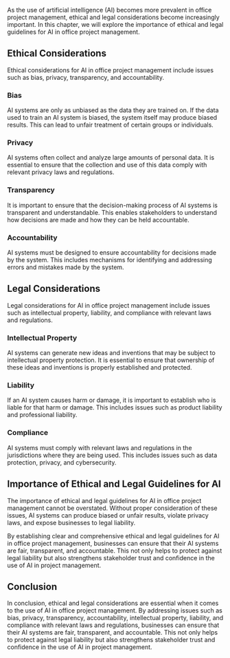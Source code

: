 
As the use of artificial intelligence (AI) becomes more prevalent in office project management, ethical and legal considerations become increasingly important. In this chapter, we will explore the importance of ethical and legal guidelines for AI in office project management.

Ethical Considerations
----------------------

Ethical considerations for AI in office project management include issues such as bias, privacy, transparency, and accountability.

### Bias

AI systems are only as unbiased as the data they are trained on. If the data used to train an AI system is biased, the system itself may produce biased results. This can lead to unfair treatment of certain groups or individuals.

### Privacy

AI systems often collect and analyze large amounts of personal data. It is essential to ensure that the collection and use of this data comply with relevant privacy laws and regulations.

### Transparency

It is important to ensure that the decision-making process of AI systems is transparent and understandable. This enables stakeholders to understand how decisions are made and how they can be held accountable.

### Accountability

AI systems must be designed to ensure accountability for decisions made by the system. This includes mechanisms for identifying and addressing errors and mistakes made by the system.

Legal Considerations
--------------------

Legal considerations for AI in office project management include issues such as intellectual property, liability, and compliance with relevant laws and regulations.

### Intellectual Property

AI systems can generate new ideas and inventions that may be subject to intellectual property protection. It is essential to ensure that ownership of these ideas and inventions is properly established and protected.

### Liability

If an AI system causes harm or damage, it is important to establish who is liable for that harm or damage. This includes issues such as product liability and professional liability.

### Compliance

AI systems must comply with relevant laws and regulations in the jurisdictions where they are being used. This includes issues such as data protection, privacy, and cybersecurity.

Importance of Ethical and Legal Guidelines for AI
-------------------------------------------------

The importance of ethical and legal guidelines for AI in office project management cannot be overstated. Without proper consideration of these issues, AI systems can produce biased or unfair results, violate privacy laws, and expose businesses to legal liability.

By establishing clear and comprehensive ethical and legal guidelines for AI in office project management, businesses can ensure that their AI systems are fair, transparent, and accountable. This not only helps to protect against legal liability but also strengthens stakeholder trust and confidence in the use of AI in project management.

Conclusion
----------

In conclusion, ethical and legal considerations are essential when it comes to the use of AI in office project management. By addressing issues such as bias, privacy, transparency, accountability, intellectual property, liability, and compliance with relevant laws and regulations, businesses can ensure that their AI systems are fair, transparent, and accountable. This not only helps to protect against legal liability but also strengthens stakeholder trust and confidence in the use of AI in project management.
